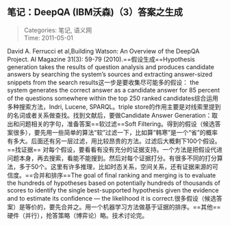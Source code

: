 笔记：DeepQA (IBM沃森)（3）答案之生成
---
    
> Categories: 笔记, 语义网  
> Time: 2011-05-01
    
David A. Ferrucci et al,Building Watson: An Overview of the DeepQA Project. AI Magazine 31(3): 59-79 (2010).==假设生成==Hypothesis generation takes the results of question analysis and produces candidate answers by searching the system’s sources and extracting answer-sized snippets from the search results这一步是要收集尽可能多的假设： the system generates the correct answer as a candidate answer for 85 percent of the questions somewhere within the top 250 ranked candidates综合运用多种搜索方法，Indri, Lucene, SPARQL。triple store的作用主要是对线索里提到的名词或者关系做查找。找到文献后，要做Candidate Answer Generation：取出和问题相关的字句，准备答案==软过滤==Soft Filtering。得到的假设（候选答案很多），要先用一些简单的算法“软”过滤一下，比如算“韩寒”是一个“省”的概率有多大。后面还有另一层过滤，用比较昂贵的方法。过滤后大概剩下100个假设。==找证据==     对每个假设，要看看有没有充分的证据支持。一个方法是把假设代进问题本身，再去搜索，看能不能搜到。然后对每个证据打分。有很多不同的打分算法，多于50个。这里有许多推理，比如时态关系，空间关系，还有证据来源的可信度。==合并和排序==The goal of ﬁnal ranking and merging is to evaluate the hundreds of hypotheses based on potentially hundreds of thousands of scores to identify the single best-supported hypothesis given the evidence and to estimate its conﬁdence — the likelihood it is correct.很多假设（候选答案）是等价的，要先合并之。用一个机器学习方法做基于证据的排序。==其他==硬件（并行），抢答策略（博弈论）略。技术讨论完。     
    